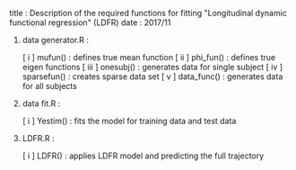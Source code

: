 
  title : Description of the required functions for fitting "Longitudinal dynamic functional regression" (LDFR)
   date : 2017/11

1. data generator.R : 

     [ i ]       mufun() : defines true mean function
     [ ii ]    phi_fun() : defines true eigen functions
     [ iii ]   onesubj() : generates data for single subject
     [ iv ]  sparsefun() : creates sparse data set
     [ v ]   data_func() : generates data for all subjects
 

2. data fit.R :  
     
     [ i ]      Yestim() : fits the model for training data and test data



3. LDFR.R :

     [ i ]        LDFR() : applies LDFR model and predicting the full trajectory
